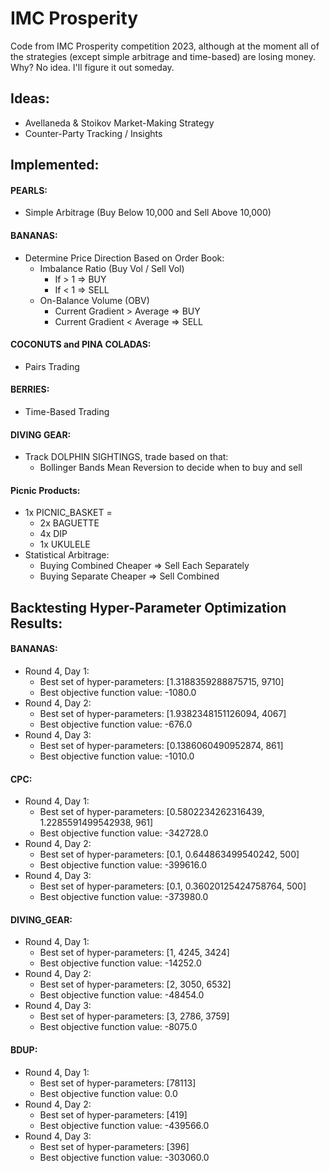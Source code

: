 # IMC Prosperity

Code from IMC Prosperity competition 2023, although at the moment all of the strategies (except simple arbitrage and time-based) are losing money. Why? No idea. I'll figure it out someday.

## Ideas:
* Avellaneda & Stoikov Market-Making Strategy
* Counter-Party Tracking / Insights

## Implemented:

#### PEARLS:
   * Simple Arbitrage (Buy Below 10,000 and Sell Above 10,000)

#### BANANAS:
   * Determine Price Direction Based on Order Book:
        * Imbalance Ratio (Buy Vol / Sell Vol)
            * If > 1 => BUY
            * If < 1 => SELL
        * On-Balance Volume (OBV)
            * Current Gradient > Average => BUY
            * Current Gradient < Average => SELL

#### COCONUTS and PINA COLADAS:
   * Pairs Trading

#### BERRIES:
   * Time-Based Trading

#### DIVING GEAR:
  * Track DOLPHIN SIGHTINGS, trade based on that:
    * Bollinger Bands Mean Reversion to decide when to buy and sell

#### Picnic Products:
   * 1x PICNIC_BASKET =
      * 2x BAGUETTE
      * 4x DIP
      * 1x UKULELE
   * Statistical Arbitrage:
     * Buying Combined Cheaper => Sell Each Separately
     * Buying Separate Cheaper => Sell Combined
     
## Backtesting Hyper-Parameter Optimization Results:

#### BANANAS:
- Round 4, Day 1:
  * Best set of hyper-parameters:  [1.3188359288875715, 9710]
  * Best objective function value:  -1080.0
- Round 4, Day 2:
  * Best set of hyper-parameters:  [1.9382348151126094, 4067]
  * Best objective function value:  -676.0
- Round 4, Day 3:
  * Best set of hyper-parameters:  [0.1386060490952874, 861]
  * Best objective function value:  -1010.0

#### CPC:
- Round 4, Day 1:
  * Best set of hyper-parameters:  [0.5802234262316439, 1.2285591499542938, 961]
  * Best objective function value:  -342728.0
- Round 4, Day 2:
  * Best set of hyper-parameters:  [0.1, 0.644863499540242, 500]
  * Best objective function value:  -399616.0
- Round 4, Day 3:
  * Best set of hyper-parameters:  [0.1, 0.36020125424758764, 500]
  * Best objective function value:  -373980.0

#### DIVING_GEAR:
- Round 4, Day 1:
  * Best set of hyper-parameters:  [1, 4245, 3424]
  * Best objective function value:  -14252.0
- Round 4, Day 2:
  * Best set of hyper-parameters:  [2, 3050, 6532]
  * Best objective function value:  -48454.0
- Round 4, Day 3:
  * Best set of hyper-parameters:  [3, 2786, 3759]
  * Best objective function value:  -8075.0

#### BDUP:
- Round 4, Day 1:
  * Best set of hyper-parameters:  [78113]
  * Best objective function value:  0.0
- Round 4, Day 2:
  * Best set of hyper-parameters:  [419]
  * Best objective function value:  -439566.0
- Round 4, Day 3:
  * Best set of hyper-parameters:  [396]
  * Best objective function value:  -303060.0
